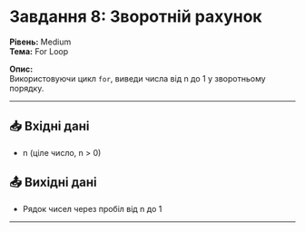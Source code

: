 # Завдання 8: Зворотній рахунок

**Рівень:** Medium  
**Тема:** For Loop  

**Опис:**  
Використовуючи цикл `for`, виведи числа від n до 1 у зворотньому порядку.

---

## 📥 Вхідні дані
- n (ціле число, n > 0)

## 📤 Вихідні дані
- Рядок чисел через пробіл від n до 1

---